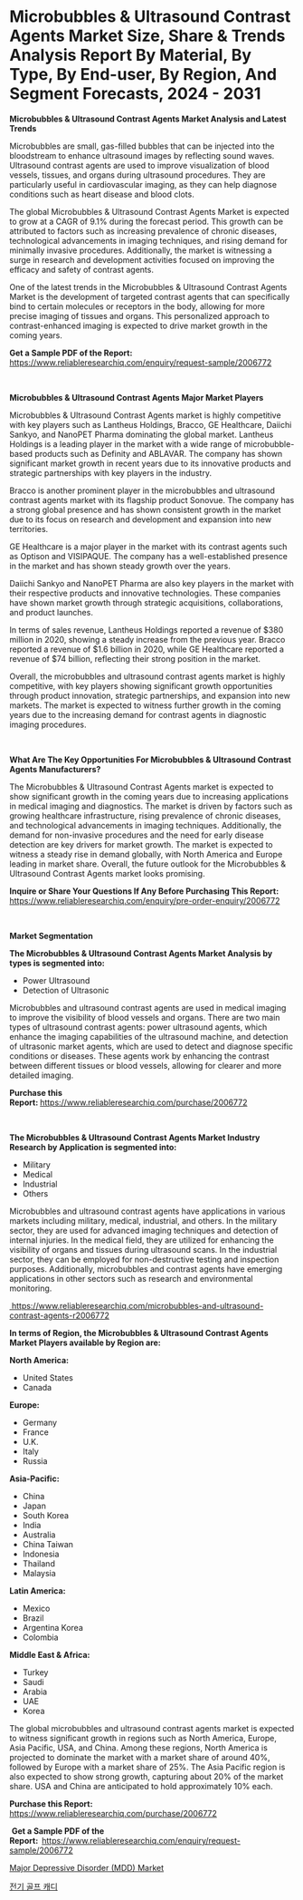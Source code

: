 <p><h1>Microbubbles & Ultrasound Contrast Agents Market Size, Share & Trends Analysis Report By Material, By Type, By End-user, By Region, And Segment Forecasts, 2024 - 2031</h1></p><p><strong>Microbubbles & Ultrasound Contrast Agents Market Analysis and Latest Trends</strong></p>
<p><p>Microbubbles are small, gas-filled bubbles that can be injected into the bloodstream to enhance ultrasound images by reflecting sound waves. Ultrasound contrast agents are used to improve visualization of blood vessels, tissues, and organs during ultrasound procedures. They are particularly useful in cardiovascular imaging, as they can help diagnose conditions such as heart disease and blood clots.</p><p>The global Microbubbles & Ultrasound Contrast Agents Market is expected to grow at a CAGR of 9.1% during the forecast period. This growth can be attributed to factors such as increasing prevalence of chronic diseases, technological advancements in imaging techniques, and rising demand for minimally invasive procedures. Additionally, the market is witnessing a surge in research and development activities focused on improving the efficacy and safety of contrast agents.</p><p>One of the latest trends in the Microbubbles & Ultrasound Contrast Agents Market is the development of targeted contrast agents that can specifically bind to certain molecules or receptors in the body, allowing for more precise imaging of tissues and organs. This personalized approach to contrast-enhanced imaging is expected to drive market growth in the coming years.</p></p>
<p><strong>Get a Sample PDF of the Report:&nbsp;</strong> <a href="https://www.reliableresearchiq.com/enquiry/request-sample/2006772">https://www.reliableresearchiq.com/enquiry/request-sample/2006772</a></p>
<p>&nbsp;</p>
<p><strong>Microbubbles & Ultrasound Contrast Agents Major Market Players</strong></p>
<p><p>Microbubbles & Ultrasound Contrast Agents market is highly competitive with key players such as Lantheus Holdings, Bracco, GE Healthcare, Daiichi Sankyo, and NanoPET Pharma dominating the global market. Lantheus Holdings is a leading player in the market with a wide range of microbubble-based products such as Definity and ABLAVAR. The company has shown significant market growth in recent years due to its innovative products and strategic partnerships with key players in the industry.</p><p>Bracco is another prominent player in the microbubbles and ultrasound contrast agents market with its flagship product Sonovue. The company has a strong global presence and has shown consistent growth in the market due to its focus on research and development and expansion into new territories.</p><p>GE Healthcare is a major player in the market with its contrast agents such as Optison and VISIPAQUE. The company has a well-established presence in the market and has shown steady growth over the years.</p><p>Daiichi Sankyo and NanoPET Pharma are also key players in the market with their respective products and innovative technologies. These companies have shown market growth through strategic acquisitions, collaborations, and product launches.</p><p>In terms of sales revenue, Lantheus Holdings reported a revenue of $380 million in 2020, showing a steady increase from the previous year. Bracco reported a revenue of $1.6 billion in 2020, while GE Healthcare reported a revenue of $74 billion, reflecting their strong position in the market.</p><p>Overall, the microbubbles and ultrasound contrast agents market is highly competitive, with key players showing significant growth opportunities through product innovation, strategic partnerships, and expansion into new markets. The market is expected to witness further growth in the coming years due to the increasing demand for contrast agents in diagnostic imaging procedures.</p></p>
<p>&nbsp;</p>
<p><strong>What Are The Key Opportunities For Microbubbles & Ultrasound Contrast Agents Manufacturers?</strong></p>
<p><p>The Microbubbles & Ultrasound Contrast Agents market is expected to show significant growth in the coming years due to increasing applications in medical imaging and diagnostics. The market is driven by factors such as growing healthcare infrastructure, rising prevalence of chronic diseases, and technological advancements in imaging techniques. Additionally, the demand for non-invasive procedures and the need for early disease detection are key drivers for market growth. The market is expected to witness a steady rise in demand globally, with North America and Europe leading in market share. Overall, the future outlook for the Microbubbles & Ultrasound Contrast Agents market looks promising.</p></p>
<p><strong>Inquire or Share Your Questions If Any Before Purchasing This Report:</strong> <a href="https://www.reliableresearchiq.com/enquiry/pre-order-enquiry/2006772">https://www.reliableresearchiq.com/enquiry/pre-order-enquiry/2006772</a></p>
<p>&nbsp;</p>
<p><strong>Market Segmentation</strong></p>
<p><strong>The Microbubbles & Ultrasound Contrast Agents Market Analysis by types is segmented into:</strong></p>
<p><ul><li>Power Ultrasound</li><li>Detection of Ultrasonic</li></ul></p>
<p><p>Microbubbles and ultrasound contrast agents are used in medical imaging to improve the visibility of blood vessels and organs. There are two main types of ultrasound contrast agents: power ultrasound agents, which enhance the imaging capabilities of the ultrasound machine, and detection of ultrasonic market agents, which are used to detect and diagnose specific conditions or diseases. These agents work by enhancing the contrast between different tissues or blood vessels, allowing for clearer and more detailed imaging.</p></p>
<p><strong>Purchase this Report:&nbsp;</strong><a href="https://www.reliableresearchiq.com/purchase/2006772">https://www.reliableresearchiq.com/purchase/2006772</a></p>
<p>&nbsp;</p>
<p><strong>The Microbubbles & Ultrasound Contrast Agents Market Industry Research by Application is segmented into:</strong></p>
<p><ul><li>Military</li><li>Medical</li><li>Industrial</li><li>Others</li></ul></p>
<p><p>Microbubbles and ultrasound contrast agents have applications in various markets including military, medical, industrial, and others. In the military sector, they are used for advanced imaging techniques and detection of internal injuries. In the medical field, they are utilized for enhancing the visibility of organs and tissues during ultrasound scans. In the industrial sector, they can be employed for non-destructive testing and inspection purposes. Additionally, microbubbles and contrast agents have emerging applications in other sectors such as research and environmental monitoring.</p></p>
<p><a href="https://www.reliableresearchiq.com/microbubbles-and-ultrasound-contrast-agents-r2006772">&nbsp;https://www.reliableresearchiq.com/microbubbles-and-ultrasound-contrast-agents-r2006772</a></p>
<p><strong>In terms of Region, the Microbubbles & Ultrasound Contrast Agents Market Players available by Region are:</strong></p>
<p>
    <p> <strong> North America: </strong>
        <ul>
            <li>United States</li>
            <li>Canada</li>
        </ul>
        </p> 
    <p> <strong> Europe: </strong>
        <ul>
            <li>Germany</li>
            <li>France</li>
            <li>U.K.</li>
            <li>Italy</li>
            <li>Russia</li>
        </ul>
        </p> 
    <p> <strong> Asia-Pacific: </strong>
        <ul>
            <li>China</li>
            <li>Japan</li>
            <li>South Korea</li>
            <li>India</li>
            <li>Australia</li>
            <li>China Taiwan</li>
            <li>Indonesia</li>
            <li>Thailand</li>
            <li>Malaysia</li>
        </ul>
        </p> 
    <p> <strong> Latin America: </strong>
        <ul>
            <li>Mexico</li>
            <li>Brazil</li>
            <li>Argentina Korea</li>
            <li>Colombia</li>
        </ul>
        </p> 
    <p> <strong> Middle East & Africa: </strong>
        <ul>
            <li>Turkey</li>
            <li>Saudi</li>
            <li>Arabia</li>
            <li>UAE</li>
            <li>Korea</li>
        </ul>
    </p>
    </p>
<p><p>The global microbubbles and ultrasound contrast agents market is expected to witness significant growth in regions such as North America, Europe, Asia Pacific, USA, and China. Among these regions, North America is projected to dominate the market with a market share of around 40%, followed by Europe with a market share of 25%. The Asia Pacific region is also expected to show strong growth, capturing about 20% of the market share. USA and China are anticipated to hold approximately 10% each.</p></p>
<p><strong>Purchase this Report: </strong><a href="https://www.reliableresearchiq.com/purchase/2006772">https://www.reliableresearchiq.com/purchase/2006772</a></p>
<p>&nbsp;<strong>Get a Sample PDF of the Report:&nbsp;&nbsp;</strong><a href="https://www.reliableresearchiq.com/enquiry/request-sample/2006772">https://www.reliableresearchiq.com/enquiry/request-sample/2006772</a></p>
<p><strong></strong></p>
<p><p><a href="https://github.com/jaidynmorantestelletmjzya/Market-Research-Report-List-3/blob/main/major-depressive-disorder-mdd-market.md">Major Depressive Disorder (MDD) Market</a></p><p><a href="https://github.com/mpodehpw07370073/Market-Research-Report-List-3/blob/main/133680373850.md">전기 골프 캐디</a></p></p>